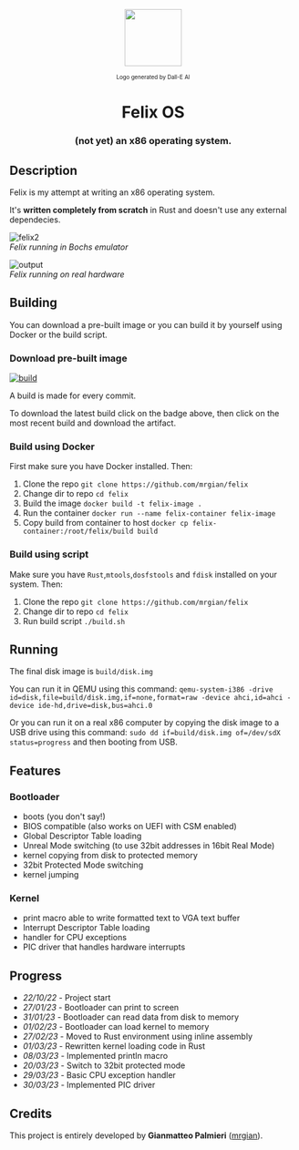 <p align="center"><img src="https://user-images.githubusercontent.com/10211171/223741548-45ed1c96-a1da-40de-8544-8e10e4ddb072.png" height=100></p>
<p align="center"><sub><sup>Logo generated by Dall-E AI</sup></sub></p>
<h1 align="center">Felix OS</h1>
<h3 align="center">
(not yet) an x86 operating system.
</h3>

## Description

Felix is my attempt at writing an x86 operating system.

It's **written completely from scratch** in Rust and doesn't use any external dependecies.

![felix2](https://user-images.githubusercontent.com/10211171/223734499-15768aff-6d6f-4013-9fb5-3e75022a907e.png)<br>
*Felix running in Bochs emulator*

![output](https://user-images.githubusercontent.com/10211171/223737198-9aa156ca-1c57-4db5-932d-e999a1471dc0.gif)<br>
*Felix running on real hardware*

## Building

You can download a pre-built image or you can build it by yourself using Docker or the build script.

### Download pre-built image
[![build](https://github.com/mrgian/felix/actions/workflows/rust.yml/badge.svg)](https://github.com/mrgian/felix/actions)

A build is made for every commit.

To download the latest build click on the badge above, then click on the most recent build and download the artifact.

### Build using Docker
First make sure you have Docker installed. Then:

1. Clone the repo `git clone https://github.com/mrgian/felix`
2. Change dir to repo `cd felix`
3. Build the image `docker build -t felix-image .`
4. Run the container `docker run --name felix-container felix-image`
5. Copy build from container to host `docker cp felix-container:/root/felix/build build`

### Build using script
Make sure you have `Rust`,`mtools`,`dosfstools` and `fdisk` installed on your system. Then:

1. Clone the repo `git clone https://github.com/mrgian/felix`
2. Change dir to repo `cd felix`
3. Run build script `./build.sh`

## Running
The final disk image is `build/disk.img`

You can run it in QEMU using this command: `qemu-system-i386 -drive id=disk,file=build/disk.img,if=none,format=raw -device ahci,id=ahci -device ide-hd,drive=disk,bus=ahci.0`

Or you can run it on a real x86 computer by copying the disk image to a USB drive using this command: `sudo dd if=build/disk.img of=/dev/sdX status=progress` and then booting from USB.

## Features

### Bootloader
 - boots (you don't say!)
 - BIOS compatible (also works on UEFI with CSM enabled)
 - Global Descriptor Table loading
 - Unreal Mode switching (to use 32bit addresses in 16bit Real Mode)
 - kernel copying from disk to protected memory
 - 32bit Protected Mode switching
 - kernel jumping

 ### Kernel
 - print macro able to write formatted text to VGA text buffer 
 - Interrupt Descriptor Table loading
 - handler for CPU exceptions
 - PIC driver that handles hardware interrupts

## Progress
- *22/10/22* - Project start
- *27/01/23* - Bootloader can print to screen
- *31/01/23* - Bootloader can read data from disk to memory
- *01/02/23* - Bootloader can load kernel to memory
- *27/02/23* - Moved to Rust environment using inline assembly
- *01/03/23* - Rewritten kernel loading code in Rust
- *08/03/23* - Implemented println macro
- *20/03/23* - Switch to 32bit protected mode
- *29/03/23* - Basic CPU exception handler
- *30/03/23* - Implemented PIC driver

## Credits
This project is entirely developed by **Gianmatteo Palmieri** ([mrgian](https://github.com/mrgian)).
